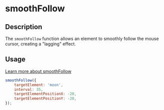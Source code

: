# smoothFollow

## Description

The `smoothFollow` function allows an element to smoothly follow the mouse cursor, creating a "lagging" effect.

## Usage


[Learn more about smoothFollow](https://serednii.github.io/smoothFollow/)

```javascript
smoothFollow({
    targetElement: 'moon',
    interval: 35,
    targetElementPositionX: -20,
    targetElementPositionY: -20,
});

